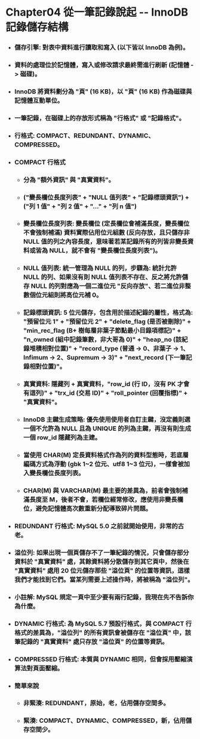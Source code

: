 Chapter04 從一筆記錄說起 -- InnoDB 記錄儲存結構
=====
* ### 儲存引擎: 對表中資料進行讀取和寫入 (以下皆以 InnoDB 為例)。
* ### 資料的處理位於記憶體，寫入或修改請求最終需進行刷新 (記憶體 -> 磁碟)。
* ### InnoDB 將資料劃分為 "頁" (16 KB)，以 "頁" (16 KB) 作為磁碟與記憶體互動單位。
* ### 一筆記錄，在磁碟上的存放形式稱為 "行格式" 或 "記錄格式"。
* ### 行格式: COMPACT、REDUNDANT、DYNAMIC、COMPRESSED。
* ### COMPACT 行格式
    * ### 分為 "額外資訊" 與 "真實資料"。
    * ### ("變長欄位長度列表" + "NULL 值列表" + "記錄標頭資訊") + ("列 1 值" + "列 2 值" + "..." + "列 n 值")
    * ### 變長欄位長度列表: 變長欄位 (定長欄位會補滿長度，變長欄位不會強制補滿) 資料實際佔用位元組數 (反向存放，且只儲存非 NULL 值的列之內容長度，意味著若某記錄所有的列皆非變長資料或皆為 NULL，就不會有 "變長欄位長度列表")。
    * ### NULL 值列表: 統一管理為 NULL 的列，步驟為: 統計允許 NULL 的列、如果沒有則 NULL 值列表不存在、反之將允許儲存 NULL 的列對應為一個二進位元 "反向存放"、若二進位非整數個位元組則將高位元補 0。
    * ### 記錄標頭資訊: 5 位元儲存，包含用於描述紀錄的屬性，格式為: "預留位元 1" + "預留位元 2" + "delete_flag (是否被刪除)" + "min_rec_flag (B+ 樹每層非葉子節點最小目錄項標記)" + "n_owned (組中記錄筆數，非大哥為 0)" + "heap_no (該紀錄堆積相對位置)" + "record_type (普通 -> 0、非葉子 -> 1、Infimum -> 2、Supremum -> 3)" + "next_record (下一筆記錄相對位置)"。
    * ### 真實資料: 隱藏列 + 真實資料，"row_id (行 ID，沒有 PK 才會有這列)" + "trx_id (交易 ID)" + "roll_pointer (回覆指標)" + "真實資料"。
    * ### InnoDB 主鍵生成策略: 優先使用使用者自訂主鍵，沒定義則選一個不允許為 NULL 且為 UNIQUE 的列為主鍵，再沒有則生成一個 row_id 隱藏列為主建。
    * ### 當使用 CHAR(M) 定長資料格式作為列的資料型態時，若底層編碼方式為浮動 (gbk 1~2 位元、utf8 1~3 位元)，一樣會被加入變長欄位長度列表。
    * ### CHAR(M) 與 VARCHAR(M) 最主要的差異為，前者會強制補滿長度至 M，後者不會，若欄位經常修改，應使用非變長欄位，避免記憶體高次數重新分配導致碎片問題。
* ### REDUNDANT 行格式: MySQL 5.0 之前就開始使用，非常的古老。
* ### 溢位列: 如果出現一個頁儲存不了一筆紀錄的情況，只會儲存部分資料於 "真實資料" 處，其餘資料將分散儲存到其它頁中，然後在 "真實資料" 處用 20 位元儲存那些 "溢位頁" 的位置等資訊，這樣我們才能找到它們。當某列需要上述操作時，將被稱為 "溢位列"。
* ### 小註解: MySQL 規定一頁中至少要有兩行記錄，我現在先不告訴你為什麼。
* ### DYNAMIC 行格式: 為 MySQL 5.7 預設行格式，與 COMPACT 行格式的差異為，"溢位列" 的所有資訊會被儲存在 "溢位頁" 中，該筆記錄的 "真實資料" 處只存放 "溢位頁" 的位置等資訊。
* ### COMPRESSED 行格式: 本質與 DYNAMIC 相同，但會採用壓縮演算法對頁面壓縮。
* ### 簡單來說
    * ### 非緊湊: REDUNDANT，原始，老，佔用儲存空間多。
    * ### 緊湊: COMPACT、DYNAMIC、COMPRESSED，新，佔用儲存空間少。
<br />
